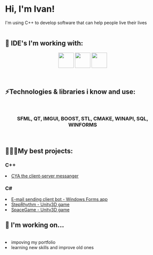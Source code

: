 <h1>
  Hi, I'm Ivan! 
</h1> 
I'm using C++ to develop software that can help people live their lives
<br><br>
<h2>
  🔭 IDE's I'm working with: 
</h2>
<p align="center">
<img src="https://github.com/user-attachments/assets/7f2e084c-149e-4512-8191-ef1ad4526364" width="50" height="50">
<img src="https://github.com/user-attachments/assets/b9eaf60d-5f87-436d-82b8-28525f4f6a10" width="50" height="50">
<img src="https://github.com/user-attachments/assets/64ca0c08-ac0c-4e2f-9c40-d9c2c7a5357e" width="50" height="50">
</p>
<br>
<h2>
⚡Technologies & libraries i know and use:
</h2>
<br>
<h3>
  
<p align="center">
  SFML, QT, IMGUI, BOOST, STL, CMAKE, WINAPI, SQL, WINFORMS
</p>
</h3>
<br>

<h2>
  👨🏻‍💻My best projects:
</h2>
<h3>
  C++
</h3>
<li>
  <a href="https://github.com/hidpos/Cya-the-messanger">CYA the client-server messanger</a>
</li>

<h3>
  C#
</h3>
<li>
  <a href="https://github.com/hidpos/EmailSendingBot">E-mail sending client bot - Windows Forms app</a>
</li>
<li>
  <a href="https://github.com/hidpos/StepRhythm">StepRhythm - Unity3D game</a>
</li>
<li>
  <a href="https://github.com/hidpos/SpaceGame">SpaceGame - Unity3D game</a>
</li>

<h2>🤔 I'm working on...
</h2>
<br>
<li>
  impoving my portfolio
</li>
<li>
  learning new skills and improve old ones
</li>
